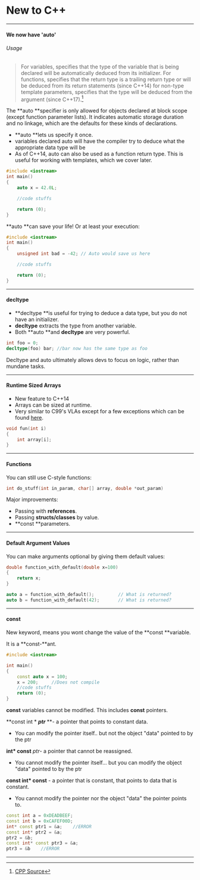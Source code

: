 # New to C++

---

#### **We now have 'auto'**

###### Usage

> For variables, specifies that the type of the variable that is being declared will be automatically deduced from its initializer. For functions, specifies that the return type is a trailing return type or will be deduced from its return statements \(since C++14\) for non-type template parameters, specifies that the type will be deduced from the argument \(since C++17\).[^1]

The **auto **specifier is only allowed for objects declared at block scope \(except function parameter lists\). It indicates automatic storage duration and no linkage, which are the defaults for these kinds of declarations.

* **auto **lets us specify it once.
* variables declared auto will have the compiler try to deduce what the appropriate data type will be
* As of C++14, auto can also be used as a function return type. This is useful for working with templates, which we cover later.

```cpp
#include <iostream>
int main()
{
    auto x = 42.0L;

    //code stuffs

    return (0);
}
```

**auto **can save your life! Or at least your execution:

```cpp
#include <iostream>
int main()
{
    unsigned int bad = -42; // Auto would save us here

    //code stuffs

    return (0);
}
```

---

#### decltype

* **decltype **is useful for trying to deduce a data type, but you do not have an initializer.
* **decltype** extracts the type from another variable.
* Both **auto **and **decltype** are very powerful.

```cpp
int foo = 0;
decltype(foo) bar; //bar now has the same type as foo
```

Decltype and auto ultimately allows devs to focus on logic, rather than mundane tasks.

---

#### Runtime Sized Arrays

* New feature to C++14
* Arrays can be sized at runtime.
* Very similar to C99's VLAs except for a few exceptions which can be found [here](https://blog.smartbear.com/development/a-glimpse-into-c14/). 

```cpp
void fun(int i)
{
    int array[i];
}
```

---

#### Functions

You can still use C-style functions:

```cpp
int do_stuff(int in_param, char[] array, double *out_param)
```

Major improvements:

* Passing with **references**.
* Passing **structs/classes** by value.
* **const **parameters.

---

#### Default Argument Values

You can make arguments optional by giving them default values:

```cpp
double function_with_default(double x=100)
{
    return x;
}

auto a = function_with_default();         // What is returned?
auto b = function_with_default(42);       // What is returned?
```

---

#### const

New keyword, means you wont change the value of the **const **variable.

It is a **const-**ant.

```cpp
#include <iostream>

int main()
{
    const auto x = 100;
    x = 200;     //Does not compile
    //code stuffs
    return (0);
}
```

**const** variables cannot be modified. This includes **const** pointers.

**const int \* **_ptr_** **- a pointer that points to constant data.

* You can modify the pointer itself.. but not the object "data" pointed to by the ptr

**int\* const** _ptr_- a pointer that cannot be reassigned.

* You cannot modify the pointer itself... but you can modify the object "data" pointed to by the ptr

**const int\* const** - a pointer that is constant, that points to data that is constant.

* You cannot modify the pointer nor the object "data" the pointer points to. 

```cpp
const int a = 0xDEADBEEF;
const int b = 0xCAFEF00D;
int* const ptr1 = &a;    //ERROR
const int* ptr2 = &a;
ptr2 = &b;
const int* const ptr3 = &a;
ptr3 = &b    //ERROR
```

---

[^1]: [CPP Source](http://en.cppreference.com/w/cpp/language/auto)

